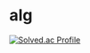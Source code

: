 # alg

[![Solved.ac Profile](http://mazassumnida.wtf/api/generate_badge?boj=choieastsea)](https://solved.ac/choieastsea)
